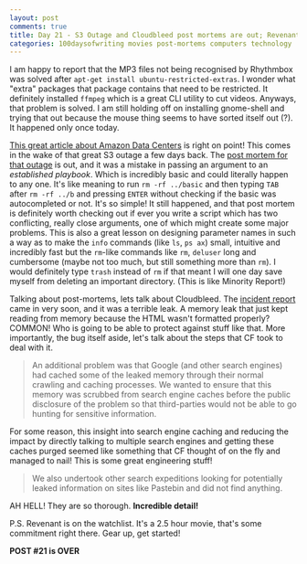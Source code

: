 ```yaml
---
layout: post
comments: true
title: Day 21 - S3 Outage and Cloudbleed post mortems are out; Revenant!
categories: 100daysofwriting movies post-mortems computers technology
---
```


I am happy to report that the MP3 files not being recognised by Rhythmbox was
solved after `apt-get install ubuntu-restricted-extras`. I wonder what "extra"
packages that package contains that need to be restricted. It definitely
installed `ffmpeg` which is a great CLI utility to cut videos. Anyways, that
problem is solved. I am still holding off on installing gnome-shell and trying
that out because the mouse thing seems to have sorted itself out (?). It
happened only once today.

[This great article about Amazon Data
Centers](https://www.theatlantic.com/technology/archive/2016/01/amazon-web-services-data-center/423147/?utm_source=mitfb)
is right on point! This comes in the wake of that great S3 outage a few days
back. The [post mortem for that outage](https://aws.amazon.com/message/41926/)
is out, and it was a mistake in passing an argument to an _established
playbook_. Which is incredibly basic and could literally happen to any one. It's
like meaning to run `rm -rf ../basic` and then typing `TAB` after `rm -rf ../b`
and pressing `ENTER` without checking if the basic was autocompleted or not.
It's so simple! It still happened, and that post mortem is definitely worth
checking out if ever you write a script which has two conflicting, really close
arguments, one of which might create some major problems. This is also a great
lesson on designing parameter names in such a way as to make the `info` commands
(like `ls`, `ps ax`) small, intuitive and incredibly fast but the `rm`-like
commands like `rm`, `deluser` long and cumbersome (maybe not too much, but still
something more than `rm`). I would definitely type `trash` instead of `rm` if
that meant I will one day save myself from deleting an important directory.
(This is like Minority Report!)

Talking about post-mortems, lets talk about Cloudbleed. The [incident
report](https://blog.cloudflare.com/incident-report-on-memory-leak-caused-by-cloudflare-parser-bug/)
came in very soon, and it was a terrible leak. A memory leak that just kept
reading from memory because the HTML wasn't formatted properly? COMMON! Who is
going to be able to protect against stuff like that. More importantly, the bug
itself aside, let's talk about the steps that CF took to deal with it.

> An additional problem was that Google (and other search engines) had cached some
> of the leaked memory through their normal crawling and caching processes. We
> wanted to ensure that this memory was scrubbed from search engine caches before
> the public disclosure of the problem so that third-parties would not be able to
> go hunting for sensitive information.

For some reason, this insight into search engine caching and reducing the impact
by directly talking to multiple search engines and getting these caches purged
seemed like something that CF thought of on the fly and managed to nail! This is
some great engineering stuff!

> We also undertook other search expeditions looking for potentially leaked
> information on sites like Pastebin and did not find anything.

AH HELL! They are so thorough. **Incredible detail!**

P.S. Revenant is on the watchlist. It's a 2.5 hour movie, that's some commitment
right there. Gear up, get started!

**POST #21 is OVER**
